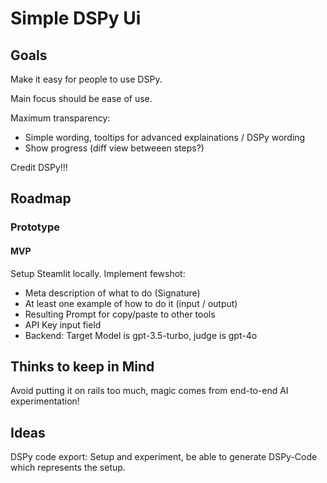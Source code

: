 # Simple DSPy Ui

## Goals
Make it easy for people to use DSPy.

Main focus should be ease of use.

Maximum transparency:
- Simple wording, tooltips for advanced explainations / DSPy wording
- Show progress (diff view betweeen steps?)


Credit DSPy!!!

## Roadmap

### Prototype

#### MVP
Setup Steamlit locally. Implement fewshot:
- Meta description of what to do (Signature)
- At least one example of how to do it (input / output)
- Resulting Prompt for copy/paste to other tools
- API Key input field
- Backend: Target Model is gpt-3.5-turbo, judge is gpt-4o


## Thinks to keep in Mind
Avoid putting it on rails too much, magic comes from end-to-end AI experimentation!

## Ideas
DSPy code export: Setup and experiment, be able to generate DSPy-Code which represents the setup.
